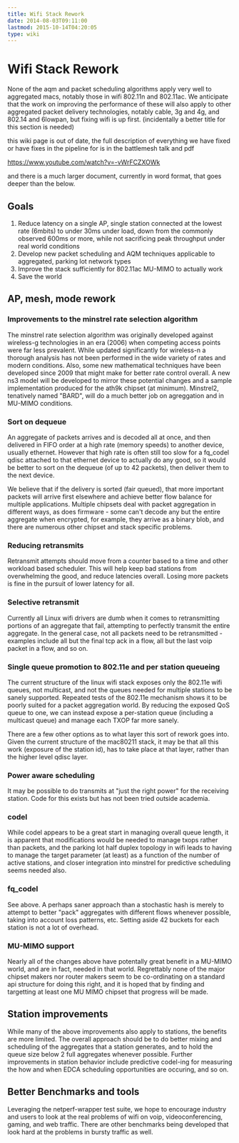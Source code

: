 ```yaml
---
title: Wifi Stack Rework
date: 2014-08-03T09:11:00
lastmod: 2015-10-14T04:20:05
type: wiki
---
```

Wifi Stack Rework
=================

None of the aqm and packet scheduling algorithms apply very well to
aggregated macs, notably those in wifi 802.11n and 802.11ac. We
anticipate that the work on improving the performance of these will also
apply to other aggregated packet delivery technologies, notably cable,
3g and 4g, and 802.14 and 6lowpan, but fixing wifi is up first.
(incidentally a better title for this section is needed)

this wiki page is out of date, the full description of everything we
have fixed or have fixes in the pipeline for is in the battlemesh talk
and pdf

https://www.youtube.com/watch?v=-vWrFCZXOWk

and there is a much larger document, currently in word format, that goes
deeper than the below.

Goals
-----

1.  Reduce latency on a single AP, single station connected at the
    lowest rate (6mbits) to under 30ms under load, down from the
    commonly observed 600ms or more, while not sacrificing peak
    throughput under real world conditions
2.  Develop new packet scheduling and AQM techniques applicable to
    aggregated, parking lot network types
3.  Improve the stack sufficiently for 802.11ac MU-MIMO to actually work
4.  Save the world

AP, mesh, mode rework
---------------------

### Improvements to the minstrel rate selection algorithm

The minstrel rate selection algorithm was originally developed against
wireless-g technologies in an era (2006) when competing access points
were far less prevalent. While updated significantly for wireless-n a
thorough analysis has not been performed in the wide variety of rates
and modern conditions. Also, some new mathematical techniques have been
developed since 2009 that might make for better rate control overall. A
new ns3 model will be developed to mirror these potential changes and a
sample implementation produced for the ath9k chipset (at minimum).
Minstrel2, tenatively named "BARD", will do a much better job on
agreggation and in MU-MIMO conditions.

### Sort on dequeue

An aggregate of packets arrives and is decoded all at once, and then
delivered in FIFO order at a high rate (memory speeds) to another
device, usually ethernet. However that high rate is often still too slow
for a fq\_codel qdisc attached to that ethernet device to actually do
any good, so it would be better to sort on the dequeue (of up to 42
packets), then deliver them to the next device.

We believe that if the delivery is sorted (fair queued), that more
important packets will arrive first elsewhere and achieve better flow
balance for multiple applications. Multiple chipsets deal with packet
aggregation in different ways, as does firmware - some can't decode any
but the entire aggregate when encrypted, for example, they arrive as a
binary blob, and there are numerous other chipset and stack specific
problems.

### Reducing retransmits

Retransmit attempts should move from a counter based to a time and other
workload based scheduler. This will help keep bad stations from
overwhelming the good, and reduce latencies overall. Losing more packets
is fine in the pursuit of lower latency for all.

### Selective retransmit

Currently all Linux wifi drivers are dumb when it comes to
retransmitting portions of an aggregate that fail, attempting to
perfectly transmit the entire aggregate. In the general case, not all
packets need to be retransmitted - examples include all but the final
tcp ack in a flow, all but the last voip packet in a flow, and so on.

### Single queue promotion to 802.11e and per station queueing

The current structure of the linux wifi stack exposes only the 802.11e
wifi queues, not multicast, and not the queues needed for multiple
stations to be sanely supported. Repeated tests of the 802.11e mechanism
shows it to be poorly suited for a packet aggregation world. By reducing
the exposed QoS queue to one, we can instead expose a per-station queue
(including a multicast queue) and manage each TXOP far more sanely.

There are a few other options as to what layer this sort of rework goes
into. Given the current structure of the mac80211 stack, it may be that
all this work (exposure of the station id), has to take place at that
layer, rather than the higher level qdisc layer.

### Power aware scheduling

It may be possible to do transmits at "just the right power" for the
receiving station. Code for this exists but has not been tried outside
academia.

### codel

While codel appears to be a great start in managing overall queue
length, it is apparent that modifications would be needed to manage
txops rather than packets, and the parking lot half duplex topology in
wifi leads to having to manage the target parameter (at least) as a
function of the number of active stations, and closer integration into
minstrel for predictive scheduling seems needed also.

### fq\_codel

See above. A perhaps saner approach than a stochastic hash is merely to
attempt to better "pack" aggregates with different flows whenever
possible, taking into account loss patterns, etc. Setting aside 42
buckets for each station is not a lot of overhead.

### MU-MIMO support

Nearly all of the changes above have potentally great benefit in a
MU-MIMO world, and are in fact, needed in that world. Regrettably none
of the major chipset makers nor router makers seem to be co-ordinating
on a standard api structure for doing this right, and it is hoped that
by finding and targetting at least one MU MIMO chipset that progress
will be made.

Station improvements
--------------------

While many of the above improvements also apply to stations, the
benefits are more limited. The overall approach should be to do better
mixing and scheduling of the aggregates that a station generates, and to
hold the queue size below 2 full aggregates whenever possible. Further
improvements in station behavior include predictive codel-ing for
measuring the how and when EDCA scheduling opportunities are occuring,
and so on.

Better Benchmarks and tools
---------------------------

Leveraging the netperf-wrapper test suite, we hope to encourage industry
and users to look at the real problems of wifi on voip,
videoconferencing, gaming, and web traffic. There are other benchmarks
being developed that look hard at the problems in bursty traffic as
well.
